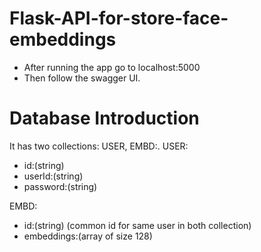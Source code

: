 # Flask-API-for-store-face-embeddings
- After running the app go to localhost:5000
- Then follow the swagger UI.

# Database Introduction

It has two collections: USER, EMBD:.
USER:
- id:(string)
- userId:(string)
- password:(string)

EMBD:
- id:(string)  (common id for same user in both collection)
- embeddings:(array of size 128)
